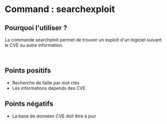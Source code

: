 # Command : searchexploit

## Pourquoi l'utiliser ? 

La commande searchploit permet de trouver un exploit d'un logiciel suivant le CVE ou autre information.

<br>

## Points positifs

- Recherche de faille par mot clés
- Les informations dépends des CVE

## Points négatifs

- La base de données CVE doit être à jour